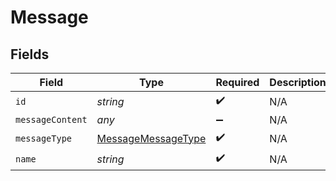 # Message


## Fields

| Field                                                           | Type                                                            | Required                                                        | Description                                                     |
| --------------------------------------------------------------- | --------------------------------------------------------------- | --------------------------------------------------------------- | --------------------------------------------------------------- |
| `id`                                                            | *string*                                                        | :heavy_check_mark:                                              | N/A                                                             |
| `messageContent`                                                | *any*                                                           | :heavy_minus_sign:                                              | N/A                                                             |
| `messageType`                                                   | [MessageMessageType](../../models/shared/messagemessagetype.md) | :heavy_check_mark:                                              | N/A                                                             |
| `name`                                                          | *string*                                                        | :heavy_check_mark:                                              | N/A                                                             |